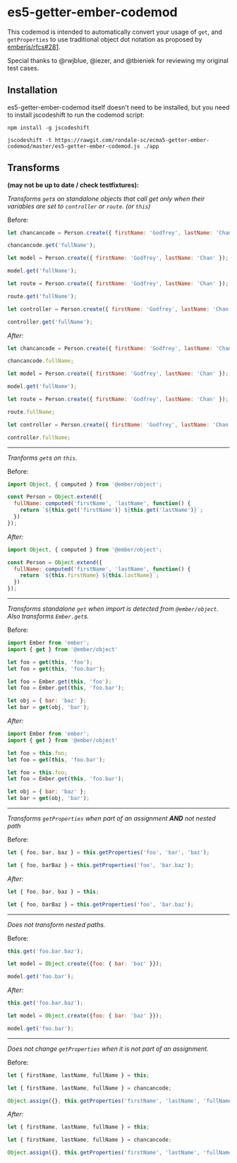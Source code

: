 # es5-getter-ember-codemod

This codemod is intended to automatically convert your usage of `get`, and `getProperties` to use traditional object dot notation as proposed by [emberjs/rfcs#281](https://github.com/emberjs/rfcs/blob/master/text/0281-es5-getters.md).


Special thanks to @rwjblue, @iezer, and @tbieniek for reviewing my original test cases.

## Installation

es5-getter-ember-codemod itself doesn't need to be installed, but you need to install jscodeshift to run the codemod script:

```
npm install -g jscodeshift
```

`jscodeshift -t https://rawgit.com/rondale-sc/ecma5-getter-ember-codemod/master/es5-getter-ember-codemod.js ./app`

## Transforms
**(may not be up to date / check __testfixtures__):**

*Transforms `get`s on standalone objects that call get only when their variables are set to `controller` or `route`.  (or `this`)*

Before:

```js
let chancancode = Person.create({ firstName: 'Godfrey', lastName: 'Chan' });

chancancode.get('fullName');

let model = Person.create({ firstName: 'Godfrey', lastName: 'Chan' });

model.get('fullName');

let route = Person.create({ firstName: 'Godfrey', lastName: 'Chan' });

route.get('fullName');

let controller = Person.create({ firstName: 'Godfrey', lastName: 'Chan' });

controller.get('fullName');
```

*After:*

```js
let chancancode = Person.create({ firstName: 'Godfrey', lastName: 'Chan' });

chancancode.fullName;

let model = Person.create({ firstName: 'Godfrey', lastName: 'Chan' });

model.get('fullName');

let route = Person.create({ firstName: 'Godfrey', lastName: 'Chan' });

route.fullName;

let controller = Person.create({ firstName: 'Godfrey', lastName: 'Chan' });

controller.fullName;
```

---

*Tranforms `get`s on `this`.*

Before:

```js
import Object, { computed } from '@ember/object';

const Person = Object.extend({
  fullName: computed('firstName', 'lastName', function() {
    return `${this.get('firstName')} ${this.get('lastName')}`;
  })
});
```

*After:*

```js
import Object, { computed } from '@ember/object';

const Person = Object.extend({
  fullName: computed('firstName', 'lastName', function() {
    return `${this.firstName} ${this.lastName}`;
  })
});
```

---

*Transforms standalone `get` when import is detected from `@ember/object`.  Also transforms `Ember.get`s.*

Before:

```js
import Ember from 'ember';
import { get } from '@ember/object'

let foo = get(this, 'foo');
let foo = get(this, 'foo.bar');

let foo = Ember.get(this, 'foo');
let foo = Ember.get(this, 'foo.bar');

let obj = { bar: 'baz' };
let bar = get(obj, 'bar');
```

*After:*

```js
import Ember from 'ember';
import { get } from '@ember/object'

let foo = this.foo;
let foo = get(this, 'foo.bar');

let foo = this.foo;
let foo = Ember.get(this, 'foo.bar');

let obj = { bar: 'baz' };
let bar = get(obj, 'bar');
```

---

*Transforms `getProperties` when part of an assignment **AND** not nested path*

Before:

```js
let { foo, bar, baz } = this.getProperties('foo', 'bar', 'baz');

let { foo, barBaz } = this.getProperties('foo', 'bar.baz');
```

*After:*

```js
let { foo, bar, baz } = this;

let { foo, barBaz } = this.getProperties('foo', 'bar.baz');
```

---

*Does not transform nested paths.*

Before:

```js
this.get('foo.bar.baz');

let model = Object.create({foo: { bar: 'baz' }});

model.get('foo.bar');
```

*After:*

```js
this.get('foo.bar.baz');

let model = Object.create({foo: { bar: 'baz' }});

model.get('foo.bar');
```
---

*Does not change `getProperties` when it is not part of an assignment.*

Before:

```js
let { firstName, lastName, fullName } = this;

let { firstName, lastName, fullName } = chancancode;

Object.assign({}, this.getProperties('firstName', 'lastName', 'fullName'), { firstName: 'bob' });
```

*After:*

```js
let { firstName, lastName, fullName } = this;

let { firstName, lastName, fullName } = chancancode;

Object.assign({}, this.getProperties('firstName', 'lastName', 'fullName'), { firstName: 'bob' });
```
